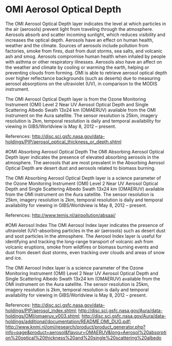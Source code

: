 # OMI Aerosol Optical Depth

The OMI Aerosol Optical Depth layer indicates the level at which particles in the air (aerosols) prevent light from traveling through the atmosphere. Aerosols absorb and scatter incoming sunlight, which reduces visibility and increases the optical depth. Aerosols have an effect on human health, weather and the climate. Sources of aerosols include pollution from factories, smoke from fires, dust from dust storms, sea salts, and volcanic ash and smog. Aerosols compromise human health when inhaled by people with asthma or other respiratory illnesses. Aerosols also have an affect on the weather and climate by cooling or warming the earth, helping or preventing clouds from forming.  OMI is able to retrieve aerosol optical depth over higher reflectance backgrounds (such as deserts) due to measuring aerosol absorptions on the ultraviolet (UV), in comparison to the MODIS instrument.

The OMI Aerosol Optical Depth layer is from the Ozone Monitoring Instrument (OMI) Level 2 Near UV Aerosol Optical Depth and Single Scattering Albedo Swath 13x24 km (OMAERUV) available from the OMI instrument on the Aura satellite. The sensor resolution is 25km, imagery resolution is 2km, temporal resolution is daily and temporal availability for viewing in GIBS/Worldview is May 8, 2012 – present.

References: <http://disc.sci.gsfc.nasa.gov/data-holdings/PIP/aerosol_optical_thickness_or_depth.shtml>

#OMI Absorbing Aerosol Optical Depth
The OMI Absorbing Aerosol Optical Depth layer indicates the presence of elevated absorbing aerosols in the atmosphere. The aerosols that are most prevalent in the Absorbing Aerosol Optical Depth are desert dust and aerosols related to biomass burning.

The OMI Absorbing Aerosol Optical Depth layer is a science parameter of the Ozone Monitoring Instrument (OMI) Level 2 Near UV Aerosol Optical Depth and Single Scattering Albedo Swath 13x24 km (OMAERUV) available from the OMI instrument on the Aura satellite. The sensor resolution is 25km, imagery resolution is 2km, temporal resolution is daily and temporal availability for viewing in GIBS/Worldview is May 8, 2012 – present.

References: <http://www.temis.nl/airpollution/absaai/>

#OMI Aerosol Index
The OMI Aerosol Index layer indicates the presence of ultraviolet (UV)-absorbing particles in the air (aerosols) such as desert dust and soot particles in the atmosphere. The Aerosol Index layer is useful for identifying and tracking the long-range transport of volcanic ash from volcanic eruptions, smoke from wildfires or biomass burning events and dust from desert dust storms, even tracking over clouds and areas of snow and ice. 

The OMI Aerosol Index layer is a science parameter of the Ozone Monitoring Instrument (OMI) Level 2 Near UV Aerosol Optical Depth and Single Scattering Albedo Swath 13x24 km (OMAERUV) available from the OMI instrument on the Aura satellite. The sensor resolution is 25km, imagery resolution is 2km, temporal resolution is daily and temporal availability for viewing in GIBS/Worldview is May 8, 2012 – present.

References: <http://disc.sci.gsfc.nasa.gov/data-holdings/PIP/aerosol_index.shtml>; <http://disc.sci.gsfc.nasa.gov/Aura/data-holdings/OMI/omaeruv_v003.shtml>; <http://disc.sci.gsfc.nasa.gov/Aura/data-holdings/additional/documentation/README.OMI_DUG.pdf>; <http://www.knmi.nl/omi/research/product/product_generator.php?info=page&product=aerosol&flavour=OMAERUV&long=Aerosol%20absorption%20optical%20thickness%20and%20single%20scattering%20albedo>
